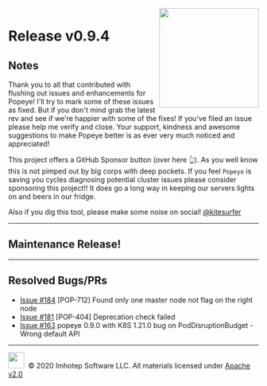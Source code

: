 <img src="https://raw.githubusercontent.com/derailed/popeye/master/assets/popeye_logo.png" align="right" width="200" height="auto"/>

# Release v0.9.4

## Notes

Thank you to all that contributed with flushing out issues and enhancements for Popeye! I'll try to mark some of these issues as fixed. But if you don't mind grab the latest rev and see if we're happier with some of the fixes! If you've filed an issue please help me verify and close. Your support, kindness and awesome suggestions to make Popeye better is as ever very much noticed and appreciated!

This project offers a GitHub Sponsor button (over here 👆). As you well know this is not pimped out by big corps with deep pockets. If you feel `Popeye` is saving you cycles diagnosing potential cluster issues please consider sponsoring this project!! It does go a long way in keeping our servers lights on and beers in our fridge.

Also if you dig this tool, please make some noise on social! [@kitesurfer](https://twitter.com/kitesurfer)

---

## Maintenance Release!

---

## Resolved Bugs/PRs

* [Issue #184](https://github.com/derailed/popeye/pull/184) [POP-712] Found only one master node not flag on the right node
* [Issue #181](https://github.com/derailed/popeye/pull/181) [POP-404] Deprecation check failed
* [Issue #163](https://github.com/derailed/popeye/issues/163) popeye 0.9.0 with K8S 1.21.0 bug on PodDisruptionBudget - Wrong default API

---

<img src="https://raw.githubusercontent.com/derailed/popeye/master/assets/imhotep_logo.png" width="32" height="auto"/>&nbsp; © 2020 Imhotep Software LLC. All materials licensed under [Apache v2.0](http://www.apache.org/licenses/LICENSE-2.0)
